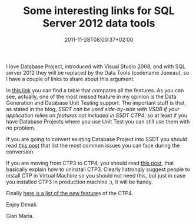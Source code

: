 ﻿---
title: "Some interesting links for SQL Server 2012 data tools"
description: ""
date: 2011-11-28T08:00:37+02:00
draft: false
tags: [SQLite]
categories: [Sql Server]
---
I love Database Project, introduced with Visual Studio 2008, and with SQL server 2012 they will be replaced by the Data Tools (codename Juneau), so I have a couple of links to share about this argument.

In [this link](http://blogs.msdn.com/b/ssdt/archive/2011/11/21/sql-server-data-tools-ctp4-vs-vs2010-database-projects.aspx) you can find a table that compares all the features. As you can see, actually, one of the most missed feature in my opinion is the Data Generation and Database Unit Testing support. The important stuff is that, as stated in the blog, *SSDT can be used side-by-side with VSDB if your application relies on features not included in SSDT CTP4*, so at least if you have Database Projects where you use Unit Test you can still use them with no problem.

If you are going to convert existing Database Project into SSDT you should read [this post](http://blogs.msdn.com/b/ssdt/archive/2011/11/21/top-vsdb-gt-ssdt-project-conversion-issues.aspx) that list the most common issues you can face during the conversion.

If you are moving from CTP3 to CTP4, you should read [this post](http://blogs.msdn.com/b/ssdt/archive/2011/11/21/uninstalling-ssdt-ctp3-code-named-juneau.aspx), that basically explain how to uninstall CTP3. Clearly I strongly suggest people to install CTP in Virtual Machine so you should not need this, but just in case you installed CTP3 in production machine :), it will be handy.

Finally [here is a list of the new feature](http://blogs.msdn.com/b/ssdt/archive/2011/11/21/what-s-new-in-sql-server-data-tools-ctp4.aspx)s of the CTP4.

Enjoy Denali.

Gian Maria.
